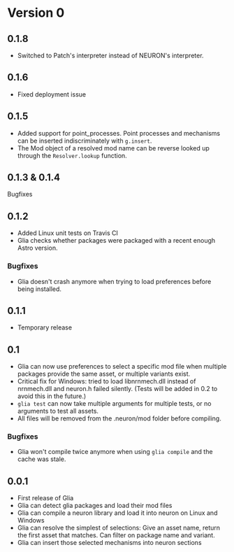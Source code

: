 # Version 0

## 0.1.8

* Switched to Patch's interpreter instead of NEURON's interpreter.

## 0.1.6

* Fixed deployment issue

## 0.1.5

* Added support for point_processes. Point processes and mechanisms can be
  inserted indiscriminately with `g.insert`.
* The Mod object of a resolved mod name can be reverse looked up through the
  `Resolver.lookup` function.

## 0.1.3 & 0.1.4

Bugfixes

## 0.1.2

* Added Linux unit tests on Travis CI
* Glia checks whether packages were packaged with a recent enough Astro version.

### Bugfixes

* Glia doesn't crash anymore when trying to load preferences before being
  installed.

## 0.1.1

* Temporary release

## 0.1

* Glia can now use preferences to select a specific mod file when multiple
  packages provide the same asset, or multiple variants exist.
* Critical fix for Windows: tried to load libnrnmech.dll instead of nrnmech.dll
  and neuron.h failed silently. (Tests will be added in 0.2 to avoid this in the
  future.)
* `glia test` can now take multiple arguments for multiple tests, or no
  arguments to test all assets.
* All files will be removed from the .neuron/mod folder before compiling.

### Bugfixes

* Glia won't compile twice anymore when using `glia compile` and the cache was
  stale.

## 0.0.1

* First release of Glia
* Glia can detect glia packages and load their mod files
* Glia can compile a neuron library and load it into neuron on Linux and Windows
* Glia can resolve the simplest of selections: Give an asset name, return the first
  asset that matches. Can filter on package name and variant.
* Glia can insert those selected mechanisms into neuron sections
